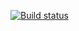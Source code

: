[![Build status](https://ci.appveyor.com/api/projects/status/cwfa5v15x643alcj?svg=true)](https://ci.appveyor.com/project/valeri05/hw-api-ci-gkpay)